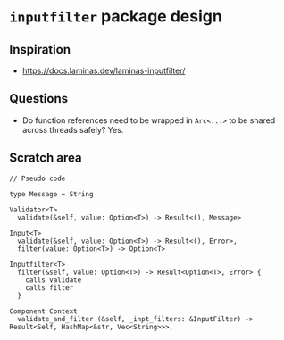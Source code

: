 # `inputfilter` package design

## Inspiration

- https://docs.laminas.dev/laminas-inputfilter/

## Questions

- Do function references need to be wrapped in `Arc<...>` to be shared across threads safely?  Yes.

## Scratch area

```text
// Pseudo code

type Message = String

Validator<T>
  validate(&self, value: Option<T>) -> Result<(), Message>

Input<T>
  validate(&self, value: Option<T>) -> Result<(), Error>,
  filter(value: Option<T>) -> Option<T>

Inputfilter<T>
  filter(&self, value: Option<T>) -> Result<Option<T>, Error> {
    calls validate
    calls filter
  }

Component Context
  validate_and_filter (&self, _inpt_filters: &InputFilter) -> Result<Self, HashMap<&str, Vec<String>>>,



```